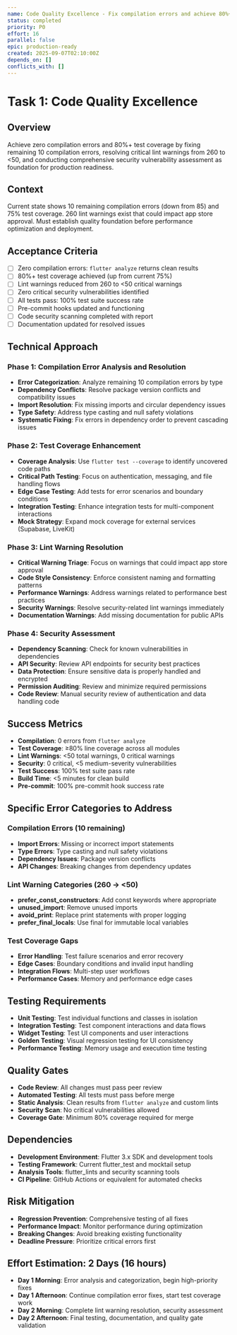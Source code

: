 ```yaml
---
name: Code Quality Excellence - Fix compilation errors and achieve 80%+ test coverage
status: completed
priority: P0
effort: 16
parallel: false
epic: production-ready
created: 2025-09-07T02:10:00Z
depends_on: []
conflicts_with: []
---
```


# Task 1: Code Quality Excellence

## Overview
Achieve zero compilation errors and 80%+ test coverage by fixing remaining 10 compilation errors, resolving critical lint warnings from 260 to <50, and conducting comprehensive security vulnerability assessment as foundation for production readiness.

## Context
Current state shows 10 remaining compilation errors (down from 85) and 75% test coverage. 260 lint warnings exist that could impact app store approval. Must establish quality foundation before performance optimization and deployment.

## Acceptance Criteria
- [ ] Zero compilation errors: `flutter analyze` returns clean results
- [ ] 80%+ test coverage achieved (up from current 75%)
- [ ] Lint warnings reduced from 260 to <50 critical warnings
- [ ] Zero critical security vulnerabilities identified
- [ ] All tests pass: 100% test suite success rate
- [ ] Pre-commit hooks updated and functioning
- [ ] Code security scanning completed with report
- [ ] Documentation updated for resolved issues

## Technical Approach

### Phase 1: Compilation Error Analysis and Resolution
- **Error Categorization**: Analyze remaining 10 compilation errors by type
- **Dependency Conflicts**: Resolve package version conflicts and compatibility issues  
- **Import Resolution**: Fix missing imports and circular dependency issues
- **Type Safety**: Address type casting and null safety violations
- **Systematic Fixing**: Fix errors in dependency order to prevent cascading issues

### Phase 2: Test Coverage Enhancement
- **Coverage Analysis**: Use `flutter test --coverage` to identify uncovered code paths
- **Critical Path Testing**: Focus on authentication, messaging, and file handling flows
- **Edge Case Testing**: Add tests for error scenarios and boundary conditions
- **Integration Testing**: Enhance integration tests for multi-component interactions
- **Mock Strategy**: Expand mock coverage for external services (Supabase, LiveKit)

### Phase 3: Lint Warning Resolution
- **Critical Warning Triage**: Focus on warnings that could impact app store approval
- **Code Style Consistency**: Enforce consistent naming and formatting patterns
- **Performance Warnings**: Address warnings related to performance best practices
- **Security Warnings**: Resolve security-related lint warnings immediately
- **Documentation Warnings**: Add missing documentation for public APIs

### Phase 4: Security Assessment
- **Dependency Scanning**: Check for known vulnerabilities in dependencies
- **API Security**: Review API endpoints for security best practices
- **Data Protection**: Ensure sensitive data is properly handled and encrypted
- **Permission Auditing**: Review and minimize required permissions
- **Code Review**: Manual security review of authentication and data handling code

## Success Metrics
- **Compilation**: 0 errors from `flutter analyze`
- **Test Coverage**: ≥80% line coverage across all modules
- **Lint Warnings**: <50 total warnings, 0 critical warnings
- **Security**: 0 critical, <5 medium-severity vulnerabilities
- **Test Success**: 100% test suite pass rate
- **Build Time**: <5 minutes for clean build
- **Pre-commit**: 100% pre-commit hook success rate

## Specific Error Categories to Address

### Compilation Errors (10 remaining)
- **Import Errors**: Missing or incorrect import statements
- **Type Errors**: Type casting and null safety violations
- **Dependency Issues**: Package version conflicts
- **API Changes**: Breaking changes from dependency updates

### Lint Warning Categories (260 → <50)
- **prefer_const_constructors**: Add const keywords where appropriate
- **unused_import**: Remove unused imports
- **avoid_print**: Replace print statements with proper logging
- **prefer_final_locals**: Use final for immutable local variables

### Test Coverage Gaps
- **Error Handling**: Test failure scenarios and error recovery
- **Edge Cases**: Boundary conditions and invalid input handling
- **Integration Flows**: Multi-step user workflows
- **Performance Cases**: Memory and performance edge cases

## Testing Requirements
- **Unit Testing**: Test individual functions and classes in isolation
- **Integration Testing**: Test component interactions and data flows
- **Widget Testing**: Test UI components and user interactions
- **Golden Testing**: Visual regression testing for UI consistency
- **Performance Testing**: Memory usage and execution time testing

## Quality Gates
- **Code Review**: All changes must pass peer review
- **Automated Testing**: All tests must pass before merge
- **Static Analysis**: Clean results from `flutter analyze` and custom lints
- **Security Scan**: No critical vulnerabilities allowed
- **Coverage Gate**: Minimum 80% coverage required for merge

## Dependencies
- **Development Environment**: Flutter 3.x SDK and development tools
- **Testing Framework**: Current flutter_test and mocktail setup
- **Analysis Tools**: flutter_lints and security scanning tools
- **CI Pipeline**: GitHub Actions or equivalent for automated checks

## Risk Mitigation
- **Regression Prevention**: Comprehensive testing of all fixes
- **Performance Impact**: Monitor performance during optimization
- **Breaking Changes**: Avoid breaking existing functionality
- **Deadline Pressure**: Prioritize critical errors first

## Effort Estimation: 2 Days (16 hours)
- **Day 1 Morning**: Error analysis and categorization, begin high-priority fixes
- **Day 1 Afternoon**: Continue compilation error fixes, start test coverage work
- **Day 2 Morning**: Complete lint warning resolution, security assessment
- **Day 2 Afternoon**: Final testing, documentation, and quality gate validation